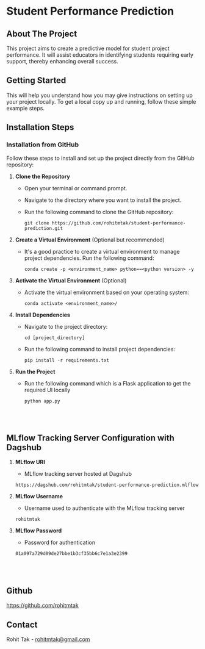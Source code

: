 # Student Performance Prediction
## About The Project
This project aims to create a predictive model for student project performance. It will assist educators in identifying students requiring early support, thereby enhancing overall success.

## Getting Started
This will help you understand how you may give instructions on setting up your project locally.
To get a local copy up and running, follow these simple example steps.
## Installation Steps
### Installation from GitHub
Follow these steps to install and set up the project directly from the GitHub repository:
1. **Clone the Repository**
   - Open your terminal or command prompt.
   - Navigate to the directory where you want to install the project.
   - Run the following command to clone the GitHub repository:

     ```
     git clone https://github.com/rohitmtak/student-performance-prediction.git
     ```

2. **Create a Virtual Environment** (Optional but recommended)
   - It's a good practice to create a virtual environment to manage project dependencies. Run the following command:

     ```
     conda create -p <environment_name> python==<python version> -y
     ```
3. **Activate the Virtual Environment** (Optional)
   - Activate the virtual environment based on your operating system:

       ```
       conda activate <environment_name>/
       ```
4. **Install Dependencies**
   - Navigate to the project directory:

     ```
     cd [project_directory]
     ```
   - Run the following command to install project dependencies:

     ```
     pip install -r requirements.txt
     ```
5. **Run the Project**
   - Run the following command which is a Flask application to get the required UI locally

     ```
     python app.py
     ```
<br></br>
## MLflow Tracking Server Configuration with Dagshub
1. **MLflow URI**
    - MLflow tracking server hosted at Dagshub
     ```
     https://dagshub.com/rohitmtak/student-performance-prediction.mlflow
     ```
    
2. **MLflow Username**
    - Username used to authenticate with the MLflow tracking server
     ```
     rohitmtak
     ```    

3. **MLflow Password** 
    - Password for authentication
     ```
     01a097a729d09de27bbe1b3cf35bb6c7e1a3e2399
     ``` 
<br></br>
## Github
https://github.com/rohitmtak

## Contact
Rohit Tak - [rohitmtak@gmail.com](rohitmtak@gmail.com)